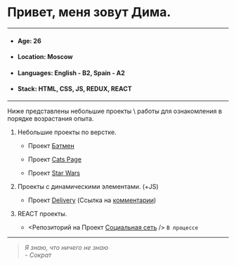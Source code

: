 # Привет, меня зовут Дима.
______
+ #### Age: 26
+ #### Location: Moscow
+ #### Languages: English - B2, Spain - A2
+ #### Stack: HTML, CSS, JS, REDUX, REACT
______
Ниже представлены небольшие проекты \ работы для ознакомления в порядке возрастания опыта. 

1. Небольшие проекты по верстке.

    - Проект [Бэтмен][1]

    - Проект [Cats Page][2]

    - Проект [Star Wars][3]
    
2. Проекты с динамическими элементами. (+JS)
    - Проект [Delivery][4] (Ссылка на [комментарии][5])
    
3. REACT проекты.
    - <Репозиторий на Проект [Социальная сеть][6]  /> `В процессе`

_____
 >*Я знаю, что ничего не знаю*  
                    *- Сократ*
                    
                                        
  


[1]: https://r8nes.github.io/batman_page/     "Верстка страницы 'Промо к фильму Бэтмен 2021'"
[2]: https://r8nes.github.io/cats_page/      "Верстка страницы с кошками - тестируем Bootstrap"
[3]: https://r8nes.github.io/star_wars_9_page/      "Верстка страницы 'Промо к фильму Star Wars. Скайуокер. Восход'"
[4]: https://r8nes.github.io/delivery/     "Delivery - сайт для заказа еды"
[5]: https://github.com/r8nes/delivery/blob/master/README.md      "Ссылка на README.md"
[6]: https://github.com/r8nes/social_page     "Социальная сеть"
